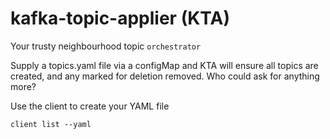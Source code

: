 # kafka-topic-applier (KTA)

Your trusty neighbourhood topic `orchestrator`

Supply a topics.yaml file via a configMap and KTA will ensure all topics are created, and any marked for deletion removed. Who could ask for anything more?

Use the client to create your YAML file
```
client list --yaml
```
